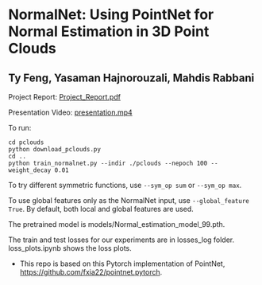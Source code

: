 # NormalNet: Using PointNet for Normal Estimation in 3D Point Clouds

## Ty Feng, Yasaman Hajnorouzali, Mahdis Rabbani

Project Report: [Project_Report.pdf](Project_Report.pdf)

Presentation Video: [presentation.mp4](presentation.mp4)

To run:

```
cd pclouds
python download_pclouds.py
cd ..
python train_normalnet.py --indir ./pclouds --nepoch 100 --weight_decay 0.01 

```

To try different symmetric functions, use `--sym_op sum` or `--sym_op max`.


To use global features only as the NormalNet input, use `--global_feature True`. By default, both local and global features are used. 


The pretrained model is models/Normal_estimation_model_99.pth.


The train and test losses for our experiments are in losses_log folder. loss_plots.ipynb shows the loss plots. 


* This repo is based on this Pytorch implementation of PointNet, https://github.com/fxia22/pointnet.pytorch. 
